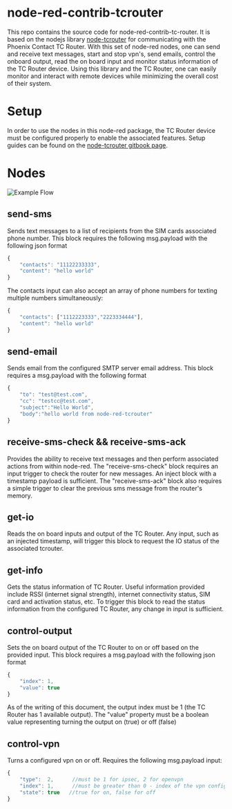 # node-red-contrib-tcrouter

This repo contains the source code for node-red-contrib-tc-router.  It is based on the nodejs library [node-tcrouter](https://github.com/PhoenixContactUSA/node-tcrouter) for communicating with the Phoenix Contact TC Router.  With this set of node-red nodes, one can send and receive text messages, start and stop vpn's, send emails, control the onboard output, read the on board input and monitor status information of the TC Router device.  Using this library and the TC Router, one can easily monitor and interact with remote devices while minimizing the overall cost of their system.

# Setup

In order to use the nodes in this node-red package, the TC Router device must be configured properly to enable the associated features.  Setup guides can be found on the [node-tcrouter gitbook page](https://zmink.gitbook.io/node-tcrouter/).

# Nodes

![Example Flow](https://github.com/PhoenixContactUSA/node-red-contrib-tcrouter/blob/master/assets/example.png?raw=true)

## send-sms

Sends text messages to a list of recipients from the SIM cards associated phone number. This block requires the following msg.payload with the following json format

```javascript
{
    "contacts": "11122233333",
    "content": "hello world"
}
```

The contacts input can also accept an array of phone numbers for texting multiple numbers simultaneously:

```javascript
{
    "contacts": ["1112223333","2223334444"],
    "content": "hello world"
}
```

## send-email

Sends email from the configured SMTP server email address. This block requires a msg.payload with the following format

```javascript
{
    "to": "test@test.com",
    "cc": "testcc@test.com",
    "subject":"Hello World",
    "body":"hello world from node-red-tcrouter"
}
```

## receive-sms-check && receive-sms-ack

Provides the ability to receive text messages and then perform associated actions from within node-red.  The "receive-sms-check" block requires an input trigger to check the router for new messages.  An inject block with a timestamp payload is sufficient.  The "receive-sms-ack" block also requires a simple trigger to clear the previous sms message from the router's memory.

## get-io

Reads the on board inputs and output of the TC Router. Any input, such as an injected timestamp, will trigger this block to request the IO status of the associated tcrouter.

## get-info

Gets the status information of TC Router.  Useful information provided include RSSI (internet signal strength), internet connectivity status, SIM card and activation status, etc.  To trigger this block to read the status information from the configured TC Router, any change in input is sufficient.

<!-- ## control-vpn

Provides the ability to start and stop configured VPN's.  Enables secure communication to be controlled in software.  Provides the ability to switch VPN tunnels based on fail over logic, etc. -->

## control-output

Sets the on board output of the TC Router to on or off based on the provided input.  This block requires a msg.payload with the following json format

```javascript
{
    "index": 1,
    "value": true
}
```
As of the writing of this document, the output index must be 1 (the TC Router has 1 available output).  The "value" property must be a boolean value representing turning the output on (true) or off (false)

## control-vpn

Turns a configured vpn on or off.  Requires the following msg.payload input:

```javascript
{
    "type":  2,      //must be 1 for ipsec, 2 for openvpn
    "index": 1,      //must be greater than 0 - index of the vpn configured
    "state": true   //true for on, false for off
}
```
